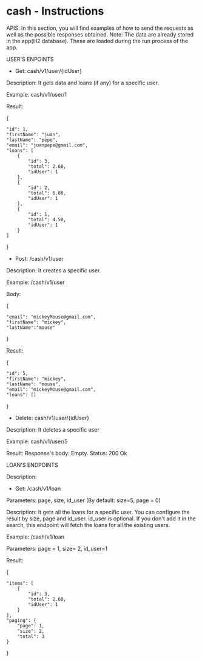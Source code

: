 # cash - Instructions 

APIS:
In this section, you will find examples of how to send the requests as well as the possible responses obtained. 
Note: The data are already stored in the app(H2 database). These are loaded during the run process of the app. 

USER'S ENPOINTS

- Get: cash/v1/user/{idUser}

Description: It gets data and loans (if any) for a specific user.

Example: cash/v1/user/1

Result: 

{
 
    "id": 1,   
    "firstName": "juan",
    "lastName": "pepe",
    "email": "juanpepe@gmail.com",
    "loans": [
        {
            "id": 3,
            "total": 2.60,
            "idUser": 1
        },
        {
            "id": 2,
            "total": 6.80,
            "idUser": 1
        },
        {
            "id": 1,
            "total": 4.50,
            "idUser": 1
        }
    ]
}

- Post: /cash/v1/user

Description: It creates a specific user.

Example: /cash/v1/user

Body: 

{

    "email": "mickeyMouse@gmail.com",
    "firstName": "mickey",
    "lastName":"mouse"

}

Result:

{

    "id": 5,
    "firstName": "mickey",
    "lastName": "mouse",
    "email": "mickeyMouse@gmail.com",
    "loans": []

}

- Delete: cash/v1/user/{idUser}

Description: It deletes a specific user

Example: cash/v1/user/5

Result: Response's body: Empty. Status: 200 Ok

LOAN'S ENDPOINTS

Description: 

- Get: /cash/v1/loan

Parameters: page, size, id_user (By default: size=5, page = 0)

Description: It gets all the loans for a specific user. You can configure the result by size, page and id_user. id_user is optional. If you don't add it in the search, this endpoint will fetch the loans for all the existing users.

Example: /cash/v1/loan

Parameters: page = 1, size= 2, id_user=1

Result:

{

    "items": [
        {
            "id": 3,
            "total": 2.60,
            "idUser": 1
        }
    ],
    "paging": {
        "page": 1,
        "size": 2,
        "total": 3
    }

}
